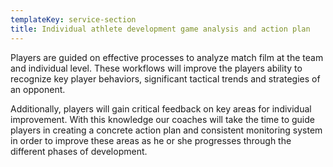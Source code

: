 ```yaml
---
templateKey: service-section
title: Individual athlete development game analysis and action plan
---
```


Players are guided on effective processes to analyze match film at the team and individual level. These workflows will improve the players ability to recognize key player behaviors, significant tactical trends and strategies of an opponent.

Additionally, players will gain critical feedback on key areas for individual improvement. With this knowledge our coaches will take the time to guide players in creating a concrete action plan and consistent monitoring system in order to improve these areas as he or she progresses through the different phases of development.
